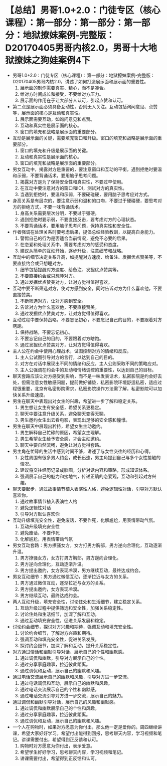 # 【总结】男哥1.0+2.0：门徒专区（核心课程）：第一部分：第一部分：第一部分：地狱撩妹案例-完整版：D20170405男哥内核2.0，男哥十大地狱撩妹之狗娃案例4下

-   男哥1.0+2.0：门徒专区（核心课程）：第一部分：地狱撩妹案例-完整版：D20170405男哥内核2.0，讲述了如何打造展示面和展示面的重要性。
    1.  展示面的制作需要真实、精心，而不是凑合。
    2.  给对方时间成长和接受，不要给对方压力。
    3.  展示面的作用在于让大部分人认可，引起点赞和认可。
-   第二点是展示面必须具备互动性，否则无人关注。互动包括询问意见、点赞等，展示面的核心是互动和真实性。
    1.  展示面需要互动，如询问意见和点赞。
    2.  互动和真实性是展示面的核心。
    3.  窗口的填充和战略是展示面的重要部分。
-   互动是展示面的关键，需要填充窗口和升级。窗口的填充和战略是展示面的重要部分。
    1.  窗口的填充和升级是展示面的关键。
    2.  互动和真实性是展示面的核心。
    3.  窗口的填充和战略是展示面的重要部分。
-   男女互动中，揭露对方是重要的，要注意窗口和互动的平衡，遇到拒绝时要温和示弱，不要背诵话术，要用脑子思考问题。
    1.  揭露对方是为了保持安全性和真实性，不要过早使用。
    2.  在互动中要注意对方的窗口和IOI，测试对方的真实性。
    3.  当遇到拒绝时，要温和示弱，不要硬碰硬，要用脑子思考应对方式。
-   身高关系是有层次的，要注意示弱和温和的口吻，不要过于硬碰硬，要思考对方的拒绝方式，不要一味背诵话术。
    1.  身高关系需要层次分明，不要过于强硬。
    2.  遇到拒绝时要示弱，不要直接反击，要考虑对方的心理状态。
    3.  不要背诵话术，要用脑子思考问题，保持真实性和安全性。
-   作者强调在处理关系时要考虑后果，提倡总结经验教训，以提高自身能力。
    1.  警惕自己的行为是否适合当前情况，避免不必要的后果。
    2.  在恋爱和处理关系中，需要考虑对方的感受和态度。
    3.  建议从简单的互动开始，逐步升级，注意细节和战略。
-   互动中的细节决定关系升高，如提醒对方速度、给备注、发掘优点赞美等，不要直接约会或只想睡对方。
    1.  细节包括提醒对方速度、给备注、发掘优点赞美等。
    2.  不要直接约会或只想睡对方。
    3.  通过发掘优点赞美对方，让对方觉得值得喜欢。
-   互动中要不断筛选对方，使对方感到安全，同时告诉对方为什么喜欢他，不要直接赞美。
    1.  不断筛选对方，让对方感到安全。
    2.  告诉对方为什么喜欢他，不要直接赞美。
    3.  通过发掘优点赞美对方，让对方觉得值得喜欢。
-   互动过程中要保持战略，不要忘记初心，不要忘记自己的目的，不要跟着对方瞎跑。
    1.  保持战略，不要忘记初心。
    2.  不要忘记自己的目的，不要跟着对方瞎跑。
    3.  通过发掘优点赞美对方，让对方觉得值得喜欢。
-   主人公在约会中使用心理战术，试图控制对方的情绪和反应。
    1.  主人公试图引导对方的言行，以达到自己的目的。
    2.  对方在对话中展现出不同的情绪和反应，主人公则采取不同的策略应对。
    3.  主人公强调在约会中的互动和情绪调控的重要性，以达到自己的目标。
-   聊天套路应该让对方感受到影响，而不是一味发表话术，私密影院是约会好去处，但需注意女性敏感问题，提前做好铺垫，私密影院环境舒适私密，适应过程很重要，北京有私密影院需求，私密影院操作方法需了解，私密影院可以加快关系升级速度。
-   男生在聊天中表现出对女生的兴趣，希望进一步了解和稳定关系。
    1.  男生想让女生有安全感，希望关系更稳定。
    2.  聊天中要注意升级关系，避免聊天变得无聊。
    3.  男生邀约女生出去看电影，表现出足够的安全感和憧憬。
-   男生在聊天中展现出矜持，希望女生主动邀约。
    1.  男生解释自己忙碌的原因，希望女生理解。
    2.  男生希望女生给予安全感，才会主动邀约。
    3.  聊天中要自然流畅，避免让对方觉得套路。
-   男主角在忙碌的生活中感到时间不够，讲述了与女性交往的经历和心得。
    1.  女性周围有很多男人约会，成长迅速，男主角提到自己与多个女性接触的情况。
    2.  建议将交往经历记录成脑图，分析对话内容和策略，形成知识体系。
    3.  强调展示自己的魅力和接地气，传递正确的恋爱观，互动和引起对方兴趣。
-   聊天要起步，通过故事情节植入表演性人格，避免逻辑性对话，引导对方默认喜欢你。
    1.  通过故事情节植入表演性人格
    2.  避免逻辑性对话
    3.  引导对方默认喜欢你
-   互动升级填充安全性，避免废话，不要作死，化解尴尬，用表情带动气氛。
    1.  互动升级填充安全性
    2.  避免废话，不要作死
    3.  化解尴尬，用表情带动气氛
-   男女互动套路：男方撩骚女方，女方打男方胸部，男方逆向合理化，互动逐渐升温。
    1.  男方撩骚女方，女方打男方胸部，男方逆向合理化。
    2.  男方逆向合理化，互动逐渐升温。
    3.  男方提出邀约，女方表现冷漠，男方继续互动，最终达成约会。
-   男女互动细节：男方通过微信互动，逐渐拉近与女方的关系。
    1.  男方通过微信互动，逐渐拉近与女方的关系。
    2.  男方提出邀约，女方表现冷漠。
    3.  男方继续互动，最终达成约会。
-   两人互动升级，填充安全性，讨论住处和生活细节，建立稳定关系。
    1.  互动升级过程中提供筛选和安全性，加强关系稳定性。
    2.  讨论住处和生活细节，加深了解和互动。
    3.  通过互动填充安全性，促进关系发展和稳定。
-   讨论约会细节，探讨对方兴趣和期待，强调互动和填充安全性。
    1.  讨论约会细节，了解对方兴趣和期待。
    2.  强调互动和填充安全性，促进关系发展。
    3.  探讨约会细节，加深了解和互动，提升关系稳定性。
-   对方通过情话和幽默引导对话，展示自己的个性和幽默感。
    1.  通过调侃和幽默，引导对方展示自己的个性。
    2.  通过分享家庭趣事，拉近彼此距离。
    3.  通过调侃和互动，展示自己的幽默和风趣。
-   通过电话交流展示自己的幽默和风趣，引导对方进一步交流。
    1.  通过电话调侃和互动，展示自己的幽默和风趣。
    2.  通过电话交流展示自己的个性和幽默感。
    3.  通过电话交流引导对方进一步交流，展示自己的魅力。
-   通过调侃和幽默引导对话，展示自己的风趣和幽默感。
    1.  通过调侃和幽默展示自己的个性和风趣。
    2.  通过分享家庭趣事，拉近彼此距离。
    3.  通过调侃和互动，展示自己的幽默和风趣。
-   一个人在购物时，如果对方愿意为你付出，那么他一定是爱你的。周四继续讲课，希望大家好好学习。希望付出能得到回报，思考聊天内容，学习视频和笔记。讲课需要付出，希望得到正反馈和认可。
    1.  购物时对方愿意为你付出，表示爱意。
    2.  希望学生好好学习，思考聊天内容，学习视频和笔记。
    3.  讲课需要付出，希望得到正反馈和认可。